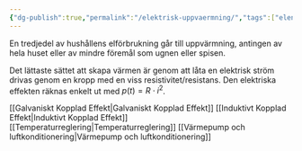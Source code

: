 ```yaml
---
{"dg-publish":true,"permalink":"/elektrisk-uppvaermning/","tags":["elenergiteknik"]}
---
```


En tredjedel av hushållens elförbrukning går till uppvärmning, antingen av hela huset eller av mindre föremål som ugnen eller spisen.

Det lättaste sättet att skapa värmen är genom att låta en elektrisk ström drivas genom en kropp med en viss resistivitet/resistans. Den elektriska effekten räknas enkelt ut med $p(t)=R\cdot i^{2}$. 

[[Galvaniskt Kopplad Effekt\|Galvaniskt Kopplad Effekt]]
[[Induktivt Kopplad Effekt\|Induktivt Kopplad Effekt]]
[[Temperaturreglering\|Temperaturreglering]]
[[Värmepump och luftkonditionering\|Värmepump och luftkonditionering]]
